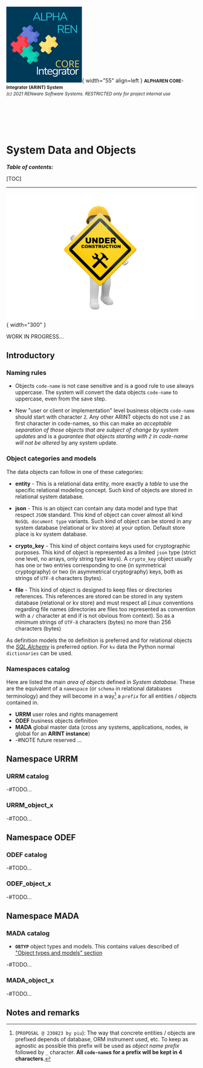 ![arint_logo](../pictures/arint_logo.png){ width="55" align=left }
<small markdown>**ALPHAREN CORE-Integrator (ARINT) System**<br>
*(c) 2021 RENware Software Systems. RESTRICTED only for project internal use*
</small><br><br><br><br><br><br>


# System Data and Objects

***Table of contents:***

[TOC]

***

![wip page](../pictures/under_maintenance.png){ width="300" }

WORK IN PROGRESS...

## Introductory


### Naming rules

* Objects `code-name` is not case sensitive and is a good rule to use always uppercase. The system will convert the data objects `code-name` to uppercase, even from the save step.

* New "user or client or implementation" level business objects `code-name` should start with character `Z`. Any other ARINT objects do not use `Z` as first character in code-names, so this can make an *acceptable separation of those objects that are subject of change by system updates* and is a *guarantee that objects starting with `Z` in code-name will not be altered* by any system update.


### Object categories and models

The data objects can follow in one of these categories:

* **entity** - This is a relational data entity, more exactly a *table* to use the specific relational modeling concept. Such kind of objects are stored in relational system database.

* **json** - This is an object can contain any data model and type that respect `JSON` standard. This kind of object can cover almost all kind `NoSQL document type` variants. Such kind of object can be stored in any system database (relational or kv store) at your option. Default store place is kv system database.

* **crypto_key** - This kind of object contains keys used for cryptographic purposes. This kind of object is represented as a limited `json` type (strict one level, no arrays, only string type keys). A `crypto_key` object usually has one or two entries corresponding to one (in symmetrical cryptography) or two (in asymmetrical cryptography) keys, both as strings of `UTF-8` characters (bytes).

* **file** - This kind of object is designed to keep files or directories references. This references are stored can be stored in any system database (relational or kv store) and must respect all *Linux* conventions regarding file names (directories are files too represented as convention with a `/` character at end if is not obvious from context). So as a minimum strings of `UTF-8` characters (bytes) no more than 256 characters (bytes)

As definition models the `OO` definition is preferred and for relational objects the *[SQL Alchemy](https://www.sqlalchemy.org/)* is preferred option. For `kv` data the Python normal `dictionaries` can be used.




### Namespaces catalog

Here are listed the main *area of objects* defined in *System database*. These are the equivalent of a `namespace` (or `schema` in relational databases terminology) and they will become in a way[^1] a *`prefix`* for all entities / objects contained in.

* **URRM** user roles and rights management
* **ODEF** business objects definition
* **MADA** global master data (cross any systems, applications, nodes, ie global for an **ARINT instance**)
* -#NOTE future reserved ...




## Namespace URRM

### URRM catalog

-#TODO...

### URRM_object_x

-#TODO...




## Namespace ODEF

### ODEF catalog

-#TODO...

### ODEF_object_x

-#TODO...




## Namespace MADA

### MADA catalog

* **`OBTYP`** object types and models. This contains values described of ["Object types and models" section](#object-categories-and-models)

-#TODO...

### MADA_object_x

-#TODO...









## Notes and remarks

[^1]:
    (`PROPOSAL @ 230823 by piu`): The way that concrete entities / objects are prefixed depends of database, ORM instrument used, etc. To keep as agnostic as possible this prefix will be used as *object name prefix* followed by `_` character. **All `code-name`s for a prefix will be kept in 4 characters**.
